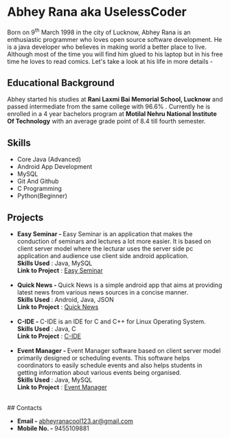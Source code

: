 # Abhey Rana aka UselessCoder

Born on 9<sup>th</sup> March 1998 in the city of Lucknow, Abhey Rana is an enthusiastic programmer who loves open source software development. He is a java developer who believes in making world a better place to live. Although most of the time you will find him glued to his laptop but in his free time he loves to read comics. Let's take a look at his life in more details - 

## Educational Background

Abhey started his studies at **Rani Laxmi Bai Memorial School, Lucknow** and passed intermediate from the same college with 96.6% . Currently he is enrolled in a 4 year bachelors program at **Motilal Nehru National Institute Of Technology** with an average grade point of 8.4 till fourth semester.   

## Skills

* Core Java (Advanced)
* Android App Development
* MySQL
* Git And Github
* C Programming
* Python(Beginner)

## Projects
<UL>
<LI><B>Easy Seminar - </B>Easy Seminar is an application that makes the conduction of seminars and lectures a lot more easier. It is based on client server model where the lecturar uses the server side pc application and audience use client side android application.<BR/>
<B>Skills Used</B> : Java, MySQL<BR/>
<B>Link to Project</B> : <A href = "http://www.abheyrana.me/EasySeminar">Easy Seminar</A><BR/><BR/></LI> 

<LI><B>Quick News - </B>Quick News is a simple android app that aims at providing latest news from various news sources in a concise manner.<BR/>
<B>Skills Used</B> : Android, Java, JSON<BR/>
<B>Link to Project</B> : <A href = "http://www.abheyrana.me/QuickNews">Quick News</A><BR/><BR/></LI>

<LI><B>C-IDE - </B>C-IDE is an IDE for C and C++ for Linux Operating System.<BR/>
<B>Skills Used</B> : Java, C<BR/>
<B>Link to Project</B> : <A href = "http://www.abheyrana.me/C-IDE">C-IDE</A><BR/><BR/></LI>

<LI><B>Event Manager - </B>Event Manager software based on client server model primarily designed or scheduling events. This software helps coordinators to easily schedule events and also helps students in getting information about various events being organised.<BR/>
<B>Skills Used</B> : Java, MySQL<BR/>
<B>Link to Project</B> : <A href = "http://www.abheyrana.me/EventManager">Event Manager</A><BR/><BR/></LI>
</UL>
## Contacts

* <B>Email  - </B>abheyranacool123.ar@gmail.com
* <B>Mobile No.  - </B>9455109881

